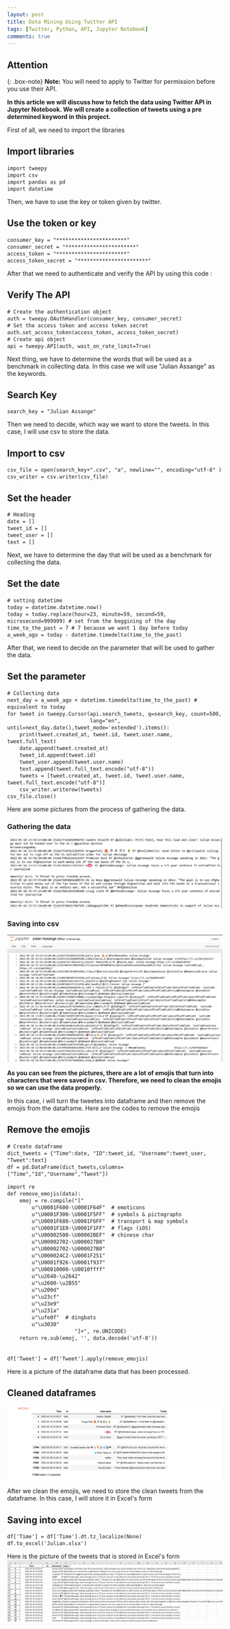 ```yaml
---
layout: post
title: Data Mining Using Twitter API
tags: [Twitter, Python, API, Jupyter Notebook]
comments: true
---
```


## Attention

{: .box-note}
**Note:** You will need to apply to Twitter for permission before you use their API.


**In this article we will discuss how to fetch the data using Twitter API in Jupyter Notebook. We will create a collection of tweets using a pre determined keyword in this project.**

First of all, we need to import the libraries

## Import libraries
~~~
import tweepy
import csv
import pandas as pd
import datetime
~~~


Then, we have to use the key or token given by twitter.

## Use the token or key
~~~
consumer_key = "***********************"
consumer_secret = "***********************"
access_token = "***********************"
access_token_secret = "***********************"
~~~


After that we need to authenticate and verify the API by using this code :

## Verify The API
~~~
# Create the authentication object
auth = tweepy.OAuthHandler(consumer_key, consumer_secret)
# Set the access token and access token secret
auth.set_access_token(access_token, access_token_secret)
# Create api object
api = tweepy.API(auth, wait_on_rate_limit=True)
~~~

Next thing, we have to determine the words that will be used as a benchmark in collecting data. In this case we will use "Julian Assange" as the keywords.

## Search Key
~~~
search_key = "Julian Assange"
~~~


Then we need to decide, which way we want to store the tweets. In this case, I will use csv to store the data.

## Import to csv
~~~
csv_file = open(search_key+".csv", "a", newline="", encoding="utf-8" )
csv_writer = csv.writer(csv_file)
~~~

## Set the header
~~~
# Heading
date = []
tweet_id = []
tweet_user = []
text = []
~~~

Next, we have to determine the day that will be used as a benchmark for collecting the data. 

## Set the date
~~~
# setting datetime
today = datetime.datetime.now()
today = today.replace(hour=23, minute=59, second=59, microsecond=999999) # set from the beggining of the day
time_to_the_past = 7 # 7 because we want 1 day before today
a_week_ago = today - datetime.timedelta(time_to_the_past) 
~~~

After that, we need to decide on the parameter that will be used to gather the data.

## Set the parameter
~~~
# Collecting data
next_day = a_week_ago + datetime.timedelta(time_to_the_past) # equivalent to today
for tweet in tweepy.Cursor(api.search_tweets, q=search_key, count=500, 
                           lang="en", until=next_day.date(),tweet_mode='extended').items():
    print(tweet.created_at, tweet.id, tweet.user.name, tweet.full_text)
    date.append(tweet.created_at)
    tweet_id.append(tweet.id)
    tweet_user.append(tweet.user.name)
    text.append(tweet.full_text.encode("utf-8"))
    tweets = [tweet.created_at, tweet.id, tweet.user.name, tweet.full_text.encode("utf-8")]
    csv_writer.writerow(tweets)
csv_file.close()
~~~

Here are some pictures from the process of gathering the data.

### Gathering the data
![Gather](https://github.com/alvianpratama00/portfolio/blob/master/assets/img/Gather_data.png?raw=true)

### Saving into csv
![CSV](https://github.com/alvianpratama00/portfolio/blob/master/assets/img/Twitter_CSV.png?raw=true)

**As you can see from the pictures, there are a lot of emojis that turn into characters that were saved in csv. Therefore, we need to clean the emojis so we can use the data properly.**

In this case, i will turn the tweetes into dataframe and then remove the emojis from the dataframe. 
Here are the codes to remove the emojis

## Remove the emojis
~~~
# Create dataframe
dict_tweets = {"Time":date, "ID":tweet_id, "Username":tweet_user, "Tweet":text}
df = pd.DataFrame(dict_tweets,columns=["Time","Id","Username","Tweet"])
~~~

~~~
import re
def remove_emojis(data):
    emoj = re.compile("["
        u"\U0001F600-\U0001F64F"  # emoticons
        u"\U0001F300-\U0001F5FF"  # symbols & pictographs
        u"\U0001F680-\U0001F6FF"  # transport & map symbols
        u"\U0001F1E0-\U0001F1FF"  # flags (iOS)
        u"\U00002500-\U00002BEF"  # chinese char
        u"\U00002702-\U000027B0"
        u"\U00002702-\U000027B0"
        u"\U000024C2-\U0001F251"
        u"\U0001f926-\U0001f937"
        u"\U00010000-\U0010ffff"
        u"\u2640-\u2642" 
        u"\u2600-\u2B55"
        u"\u200d"
        u"\u23cf"
        u"\u23e9"
        u"\u231a"
        u"\ufe0f"  # dingbats
        u"\u3030"
                      "]+", re.UNICODE)
    return re.sub(emoj, '', data.decode('utf-8'))


df['Tweet'] = df['Tweet'].apply(remove_emojis)
~~~

Here is a picture of the dataframe data that has been processed.

## Cleaned dataframes
![After](https://github.com/alvianpratama00/portfolio/blob/master/assets/img/New_df.png?raw=true)


After we clean the emojis, we need to store the clean tweets from the dataframe. In this case, I will store it in Excel's form

## Saving into excel
~~~
df['Time'] = df['Time'].dt.tz_localize(None)
df.to_excel('Julian.xlsx')
~~~

Here is the picture of the tweets that is stored in Excel's form
![Excel](https://github.com/alvianpratama00/portfolio/blob/master/assets/img/Excel_Twitter.png?raw=true) 

